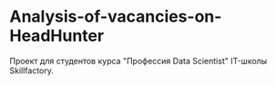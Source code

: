 # Analysis-of-vacancies-on-HeadHunter
Проект для студентов курса "Профессия Data Scientist" IT-школы Skillfactory.
